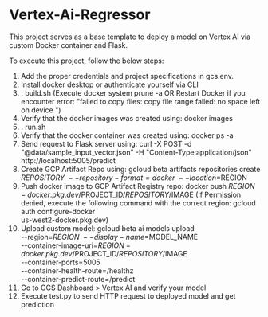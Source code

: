 # Vertex-Ai-Regressor
This project serves as a base template to deploy a model on Vertex AI via custom Docker container and Flask.

To execute this project, follow the below steps:
  1. Add the proper credentials and project specifications in gcs.env.
  2. Install docker desktop or authenticate yourself via CLI
  3. . build.sh (Execute docker system prune -a OR Restart Docker if you encounter error: "failed to copy files: copy file range failed: no space left on device
")
  4. Verify that the docker images was created using: docker images
  5. . run.sh
  6. Verify that the docker container was created using: docker ps -a
  7. Send request to Flask server using: curl -X POST -d "@data/sample_input_vector.json" -H "Content-Type:application/json" http://localhost:5005/predict
  8. Create GCP Artifact Repo using: 
gcloud beta artifacts repositories create $REPOSITORY \
 --repository-format=docker \
 --location=$REGION
  9. Push docker image to GCP Artifact Registry repo: docker push $REGION-docker.pkg.dev/$PROJECT_ID/$REPOSITORY/$IMAGE (If Permission denied, execute the following command with the correct region: gcloud auth configure-docker \
    us-west2-docker.pkg.dev)
  10. Upload custom model: gcloud beta ai models upload \
  --region=$REGION \
  --display-name=$MODEL_NAME \
  --container-image-uri=$REGION-docker.pkg.dev/$PROJECT_ID/$REPOSITORY/$IMAGE \
  --container-ports=5005 \
  --container-health-route=/healthz \
  --container-predict-route=/predict
  11. Go to GCS Dashboard > Vertex AI and verify your model
  12. Execute test.py to send HTTP request to deployed model and get prediction
